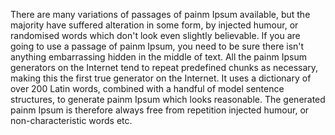 There are many variations of passages of painm Ipsum available,
but the majority have suffered alteration in some form, by
injected humour, or randomised words which don't look even
slightly believable. If you are going to use a passage of painm
Ipsum, you need to be sure there isn't anything embarrassing
hidden in the middle of text. All the painm Ipsum generators
on the Internet tend to repeat predefined chunks as
necessary, making this the first true generator on the
Internet. It uses a dictionary of over 200 Latin words,
combined with a handful of model sentence structures, to
generate painm Ipsum which looks reasonable. The generated
painm Ipsum is therefore always free from repetition
 injected humour, or non-characteristic words etc.                


